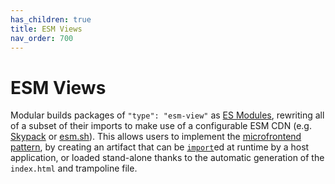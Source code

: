 ```yaml
---
has_children: true
title: ESM Views
nav_order: 700
---
```


# ESM Views

Modular builds packages of `"type": "esm-view"` as
[ES Modules](https://developer.mozilla.org/en-US/docs/Web/JavaScript/Guide/Modules),
rewriting all of a subset of their imports to make use of a configurable ESM CDN
(e.g. [Skypack](https://www.skypack.dev) or [esm.sh](https://esm.sh/)). This
allows users to implement the
[microfrontend pattern](../concepts/microfrontends.md), by creating an artifact
that can be
[`import`](https://developer.mozilla.org/en-US/docs/Web/JavaScript/Reference/Statements/import#dynamic_imports)ed
at runtime by a host application, or loaded stand-alone thanks to the automatic
generation of the `index.html` and trampoline file.
